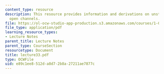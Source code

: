 ```yaml
---
content_type: resource
description: This resource provides information and derivations on unsteady flow in
  open channels.
file: https://ol-ocw-studio-app-production.s3.amazonaws.com/courses/1-060-engineering-mechanics-ii-spring-2006/e89c1ee8512da8d72b8a27211ae7877c_lecture33.pdf
file_type: application/pdf
learning_resource_types:
- Lecture Notes
parent_title: Lecture Notes
parent_type: CourseSection
resourcetype: Document
title: lecture33.pdf
type: OCWFile
uid: e89c1ee8-512d-a8d7-2b8a-27211ae7877c
---
```

